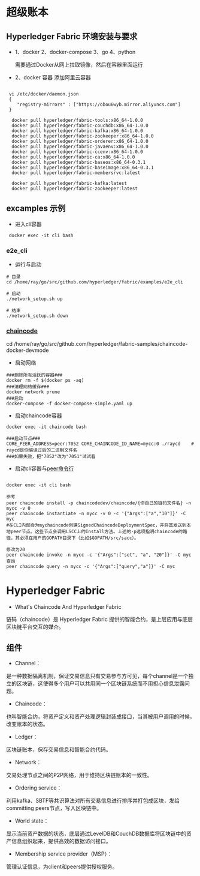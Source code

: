 # 超级账本

## Hyperledger Fabric 环境安装与要求

* 1、docker 2、docker-compose 3、go 4、python
  
  需要通过Docker从网上拉取镜像，然后在容器里面运行
  
* 2、docker 容器 添加阿里云容器

```bashrc 

 vi /etc/docker/daemon.json
 {
    "registry-mirrors" : ["https://obou6wyb.mirror.aliyuncs.com"]  
 }
 
  docker pull hyperledger/fabric-tools:x86_64-1.0.0
  docker pull hyperledger/fabric-couchdb:x86_64-1.0.0
  docker pull hyperledger/fabric-kafka:x86_64-1.0.0
  docker pull hyperledger/fabric-zookeeper:x86_64-1.0.0
  docker pull hyperledger/fabric-orderer:x86_64-1.0.0
  docker pull hyperledger/fabric-javaenv:x86_64-1.0.0
  docker pull hyperledger/fabric-ccenv:x86_64-1.0.0
  docker pull hyperledger/fabric-ca:x86_64-1.0.0
  docker pull hyperledger/fabric-baseos:x86_64-0.3.1
  docker pull hyperledger/fabric-baseimage:x86_64-0.3.1
  docker pull hyperledger/fabric-membersrvc:latest
  
  docker pull hyperledger/fabric-kafka:latest
  docker pull hyperledger/fabric-zookeeper:latest

```

## excamples 示例

* 进入cli容器

```bashrc
 docker exec -it cli bash
```

### e2e_cli

* 运行与启动

```bashrc
# 目录
cd /home/ray/go/src/github.com/hyperledger/fabric/examples/e2e_cli

# 启动
./network_setup.sh up

# 结束
./network_setup.sh down

```


### [chaincode](https://www.cnblogs.com/zeyaries/p/7173028.html)

cd /home/ray/go/src/github.com/hyperledger/fabric-samples/chaincode-docker-devmode


* 启动网络

```bashrc
###删除所有活跃的容器###
docker rm -f $(docker ps -aq)
###清理网络缓存###
docker network prune
###启动
docker-compose -f docker-compose-simple.yaml up
```

* 启动chaincode容器

```bashrc
docker exec -it chaincode bash

###启动节点###
CORE_PEER_ADDRESS=peer:7052 CORE_CHAINCODE_ID_NAME=mycc:0 ./raycd    # raycd是你编译过后的二进制文件名
###如果失败，把"7052"改为"7051"试试看

```

* 启动cli容器与[peer命令行](https://blog.csdn.net/sinat_36742186/article/details/79541855)

```bashrc

docker exec -it cli bash

参考
peer chaincode install -p chaincodedev/chaincode/{你自己的链码文件名} -n mycc -v 0
peer chaincode instantiate -n mycc -v 0 -c '{"Args":["a","10"]}' -C myc
#在CLI内部会为mychaincode创建SignedChaincodeDeploymentSpec，并将其发送到本地peer节点。这些节点会调用LSCC上的Install方法。上述的-p选项指明chaincode的路径，其必须在用户的GOPATH目录下（比如$GOPATH/src/sacc）。

修改为20
peer chaincode invoke -n mycc -c '{"Args":["set", "a", "20"]}' -C myc
查询
peer chaincode query -n mycc -c '{"Args":["query","a"]}' -C myc
```


# Hyperledger Fabric 

* What's Chaincode And Hyperledger Fabric

链码（chaincode）是 Hyperledger Fabric 提供的智能合约，是上层应用与底层区块链平台交互的媒介。

## 组件

* Channel：

是一种数据隔离机制，保证交易信息只有交易参与方可见，每个channel是一个独立的区块链，这使得多个用户可以共用同一个区块链系统而不用担心信息泄露问题。

* Chaincode：

也叫智能合约，将资产定义和资产处理逻辑封装成接口，当其被用户调用的时候，改变账本的状态。

* Ledger：

区块链账本，保存交易信息和智能合约代码。

* Network：

交易处理节点之间的P2P网络，用于维持区块链账本的一致性。

* Ordering service：

利用kafka、SBTF等共识算法对所有交易信息进行排序并打包成区块，发给committing peers节点，写入区块链中。

* World state：

显示当前资产数据的状态，底层通过LevelDB和CouchDB数据库将区块链中的资产信息组织起来，提供高效的数据访问接口。

* Membership service provider（MSP）：

管理认证信息，为client和peers提供授权服务。


















  














